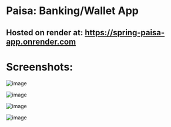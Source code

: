 # Paisa: Banking/Wallet App
## Hosted on render at: https://spring-paisa-app.onrender.com

# Screenshots:
![image](https://github.com/user-attachments/assets/c71541f1-2028-4159-8dfc-653c26b835e2)

![image](https://github.com/user-attachments/assets/ad36106c-908e-4033-ae3a-076965471c05)

![image](https://github.com/user-attachments/assets/dcbe339b-8934-488a-ab81-72cb9a642d41)

![image](https://github.com/user-attachments/assets/98f1fdf1-bcc0-4be3-9d85-b3e510b5b9cf)
